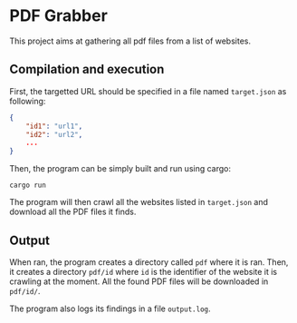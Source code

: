 # PDF Grabber

This project aims at gathering all pdf files from a list of websites.

## Compilation and execution

First, the targetted URL should be specified in a file named `target.json` as following:
```json
{
    "id1": "url1",
    "id2": "url2",
    ...
}
```
Then, the program can be simply built and run using cargo:
```
cargo run
```
The program will then crawl all the websites listed in `target.json` and download all the PDF files it finds.

## Output

When ran, the program creates a directory called `pdf` where it is ran. Then, it creates a directory `pdf/id` where `id` is the identifier of the website it is crawling at the moment. All the found PDF files will be downloaded in `pdf/id/`.

The program also logs its findings in a file `output.log`.